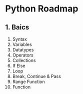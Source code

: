# Python Roadmap

## 1. Baics

1. Syntax
2. Variables
3. Datatypes
4. Operators
5. Collections
6. If Else
7. Loop
8. Break, Continue & Pass
9. Range Function
10. Function

